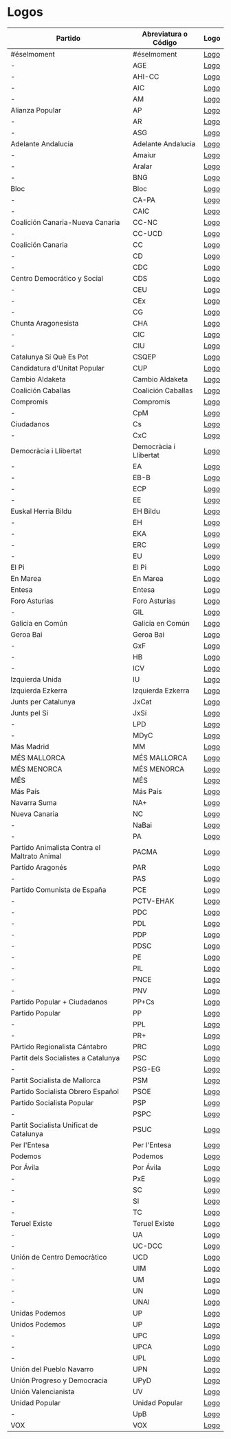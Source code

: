 # Logos

| Partido | Abreviatura o Código | Logo |
| - | - | - |
| #éselmoment | #éselmoment | [Logo](https://github.com/playzzz/Pactos/blob/master/Logos/#éselmoment.jpg?raw=true) |
| - | AGE | [Logo](https://github.com/playzzz/Pactos/blob/master/Logos/AGE.jpg?raw=true) |
| - | AHI-CC | [Logo](https://github.com/playzzz/Pactos/blob/master/Logos/AHI-CC.jpg?raw=true) |
| - | AIC | [Logo](https://github.com/playzzz/Pactos/blob/master/Logos/AIC.jpg?raw=true) |
| - | AM | [Logo](https://github.com/playzzz/Pactos/blob/master/Logos/AM.jpg?raw=true) |
| Alianza Popular | AP | [Logo](https://github.com/playzzz/Pactos/blob/master/Logos/AP.jpg?raw=true) |
| - | AR | [Logo](https://github.com/playzzz/Pactos/blob/master/Logos/AR.jpg?raw=true) |
| - | ASG | [Logo](https://github.com/playzzz/Pactos/blob/master/Logos/ASG.jpg?raw=true) |
| Adelante Andalucia | Adelante Andalucia | [Logo](https://github.com/playzzz/Pactos/blob/master/Logos/Adelante%20Andalucia.jpg?raw=true) |
| - | Amaiur | [Logo](https://github.com/playzzz/Pactos/blob/master/Logos/Amaiur.jpg?raw=true) |
| - | Aralar | [Logo](https://github.com/playzzz/Pactos/blob/master/Logos/Aralar.jpg?raw=true) |
| - | BNG | [Logo](https://github.com/playzzz/Pactos/blob/master/Logos/BNG.jpg?raw=true) |
| Bloc | Bloc | [Logo](https://github.com/playzzz/Pactos/blob/master/Logos/Bloc.jpg?raw=true) |
| - | CA-PA | [Logo](https://github.com/playzzz/Pactos/blob/master/Logos/CA-PA.jpg?raw=true) |
| - | CAIC | [Logo](https://github.com/playzzz/Pactos/blob/master/Logos/CAIC.jpg?raw=true) |
| Coalición Canaria-Nueva Canaria | CC-NC | [Logo](https://github.com/playzzz/Pactos/blob/master/Logos/CC-NC.jpg?raw=true) |
| - | CC-UCD | [Logo](https://github.com/playzzz/Pactos/blob/master/Logos/CC-UCD.jpg?raw=true) |
| Coalición Canaria | CC | [Logo](https://github.com/playzzz/Pactos/blob/master/Logos/CC.jpg?raw=true) |
| - | CD | [Logo](https://github.com/playzzz/Pactos/blob/master/Logos/CD.jpg?raw=true) |
| - | CDC | [Logo](https://github.com/playzzz/Pactos/blob/master/Logos/CDC.jpg?raw=true) |
| Centro Democrático y Social | CDS | [Logo](https://github.com/playzzz/Pactos/blob/master/Logos/CDS.jpg?raw=true) |
| - | CEU | [Logo](https://github.com/playzzz/Pactos/blob/master/Logos/CEU.jpg?raw=true) |
| - | CEx | [Logo](https://github.com/playzzz/Pactos/blob/master/Logos/CEx.jpg?raw=true) |
| - | CG | [Logo](https://github.com/playzzz/Pactos/blob/master/Logos/CG.jpg?raw=true) |
| Chunta Aragonesista | CHA | [Logo](https://github.com/playzzz/Pactos/blob/master/Logos/CHA.jpg?raw=true) |
| - | CIC | [Logo](https://github.com/playzzz/Pactos/blob/master/Logos/CIC.jpg?raw=true) |
| - | CIU | [Logo](https://github.com/playzzz/Pactos/blob/master/Logos/CIU.jpg?raw=true) |
| Catalunya Sí Què Es Pot | CSQEP | [Logo](https://github.com/playzzz/Pactos/blob/master/Logos/CSQEP.jpg?raw=true) |
| Candidatura d'Unitat Popular | CUP | [Logo](https://github.com/playzzz/Pactos/blob/master/Logos/CUP.jpg?raw=true) |
| Cambio Aldaketa | Cambio Aldaketa | [Logo](https://github.com/playzzz/Pactos/blob/master/Logos/Cambio%20Aldaketa.jpg?raw=true) |
| Coalición Caballas | Coalición Caballas | [Logo](https://github.com/playzzz/Pactos/blob/master/Logos/Coalición%20Caballas.jpg?raw=true) |
| Compromís | Compromís | [Logo](https://github.com/playzzz/Pactos/blob/master/Logos/Compromís.jpg?raw=true) |
| - | CpM | [Logo](https://github.com/playzzz/Pactos/blob/master/Logos/CpM.jpg?raw=true) |
| Ciudadanos | Cs | [Logo](https://github.com/playzzz/Pactos/blob/master/Logos/Cs.jpg?raw=true) |
| - | CxC | [Logo](https://github.com/playzzz/Pactos/blob/master/Logos/CxC.jpg?raw=true) |
| Democràcia i Llibertat | Democràcia i Llibertat | [Logo](https://github.com/playzzz/Pactos/blob/master/Logos/Democràcia%20i%20Llibertat.jpg?raw=true) |
| - | EA | [Logo](https://github.com/playzzz/Pactos/blob/master/Logos/EA.jpg?raw=true) |
| - | EB-B | [Logo](https://github.com/playzzz/Pactos/blob/master/Logos/EB-B.jpg?raw=true) |
| - | ECP | [Logo](https://github.com/playzzz/Pactos/blob/master/Logos/ECP.jpg?raw=true) |
| - | EE | [Logo](https://github.com/playzzz/Pactos/blob/master/Logos/EE.jpg?raw=true) |
| Euskal Herria Bildu | EH Bildu | [Logo](https://github.com/playzzz/Pactos/blob/master/Logos/EH%20Bildu.jpg?raw=true) |
| - | EH | [Logo](https://github.com/playzzz/Pactos/blob/master/Logos/EH.jpg?raw=true) |
| - | EKA | [Logo](https://github.com/playzzz/Pactos/blob/master/Logos/EKA.jpg?raw=true) |
| - | ERC | [Logo](https://github.com/playzzz/Pactos/blob/master/Logos/ERC.jpg?raw=true) |
| - | EU | [Logo](https://github.com/playzzz/Pactos/blob/master/Logos/EU.jpg?raw=true) |
| El Pi | El Pi | [Logo](https://github.com/playzzz/Pactos/blob/master/Logos/El%20Pi.jpg?raw=true) |
| En Marea | En Marea | [Logo](https://github.com/playzzz/Pactos/blob/master/Logos/En%20Marea.jpg?raw=true) |
| Entesa | Entesa | [Logo](https://github.com/playzzz/Pactos/blob/master/Logos/Entesa.jpg?raw=true) |
| Foro Asturias | Foro Asturias | [Logo](https://github.com/playzzz/Pactos/blob/master/Logos/Foro%20Asturias.jpg?raw=true) |
| - | GIL | [Logo](https://github.com/playzzz/Pactos/blob/master/Logos/GIL.jpg?raw=true) |
| Galicia en Común | Galicia en Común | [Logo](https://github.com/playzzz/Pactos/blob/master/Logos/Galicia%20en%20Común.jpg?raw=true) |
| Geroa Bai | Geroa Bai | [Logo](https://github.com/playzzz/Pactos/blob/master/Logos/Geroa%20Bai.jpg?raw=true) |
| - | GxF | [Logo](https://github.com/playzzz/Pactos/blob/master/Logos/GxF.jpg?raw=true) |
| - | HB | [Logo](https://github.com/playzzz/Pactos/blob/master/Logos/HB.jpg?raw=true) |
| - | ICV | [Logo](https://github.com/playzzz/Pactos/blob/master/Logos/ICV.jpg?raw=true) |
| Izquierda Unida | IU | [Logo](https://github.com/playzzz/Pactos/blob/master/Logos/IU.jpg?raw=true) |
| Izquierda Ezkerra | Izquierda Ezkerra | [Logo](https://github.com/playzzz/Pactos/blob/master/Logos/Izquierda%20Ezkerra.jpg?raw=true) |
| Junts per Catalunya | JxCat | [Logo](https://github.com/playzzz/Pactos/blob/master/Logos/JxCat.jpg?raw=true) |
| Junts pel Sí | JxSí | [Logo](https://github.com/playzzz/Pactos/blob/master/Logos/JxSí.jpg?raw=true) |
| - | LPD | [Logo](https://github.com/playzzz/Pactos/blob/master/Logos/LPD.jpg?raw=true) |
| - | MDyC | [Logo](https://github.com/playzzz/Pactos/blob/master/Logos/MDyC.jpg?raw=true) |
| Más Madrid | MM | [Logo](https://github.com/playzzz/Pactos/blob/master/Logos/MM.jpg?raw=true) |
| MÉS MALLORCA | MÉS MALLORCA | [Logo](https://github.com/playzzz/Pactos/blob/master/Logos/MÉS%20MALLORCA.jpg?raw=true) |
| MÉS MENORCA | MÉS MENORCA | [Logo](https://github.com/playzzz/Pactos/blob/master/Logos/MÉS%20MENORCA.jpg?raw=true) |
| MÉS | MÉS | [Logo](https://github.com/playzzz/Pactos/blob/master/Logos/MÉS.jpg?raw=true) |
| Más País | Más País | [Logo](https://github.com/playzzz/Pactos/blob/master/Logos/Más%20País.jpg?raw=true) |
| Navarra Suma | NA+ | [Logo](https://github.com/playzzz/Pactos/blob/master/Logos/NA+.jpg?raw=true) |
| Nueva Canaria | NC | [Logo](https://github.com/playzzz/Pactos/blob/master/Logos/NC.jpg?raw=true) |
| - | NaBai | [Logo](https://github.com/playzzz/Pactos/blob/master/Logos/NaBai.jpg?raw=true) |
| - | PA | [Logo](https://github.com/playzzz/Pactos/blob/master/Logos/PA.jpg?raw=true) |
| Partido Animalista Contra el Maltrato Animal | PACMA | [Logo](https://github.com/playzzz/Pactos/blob/master/Logos/PACMA.jpg?raw=true) |
| Partido Aragonés | PAR | [Logo](https://github.com/playzzz/Pactos/blob/master/Logos/PAR.jpg?raw=true) |
| - | PAS | [Logo](https://github.com/playzzz/Pactos/blob/master/Logos/PAS.jpg?raw=true) |
| Partido Comunista de España | PCE | [Logo](https://github.com/playzzz/Pactos/blob/master/Logos/PCE.jpg?raw=true) |
| - | PCTV-EHAK | [Logo](https://github.com/playzzz/Pactos/blob/master/Logos/PCTV-EHAK.jpg?raw=true) |
| - | PDC | [Logo](https://github.com/playzzz/Pactos/blob/master/Logos/PDC.jpg?raw=true) |
| - | PDL | [Logo](https://github.com/playzzz/Pactos/blob/master/Logos/PDL.jpg?raw=true) |
| - | PDP | [Logo](https://github.com/playzzz/Pactos/blob/master/Logos/PDP.jpg?raw=true) |
| - | PDSC | [Logo](https://github.com/playzzz/Pactos/blob/master/Logos/PDSC.jpg?raw=true) |
| - | PE | [Logo](https://github.com/playzzz/Pactos/blob/master/Logos/PE.jpg?raw=true) |
| - | PIL | [Logo](https://github.com/playzzz/Pactos/blob/master/Logos/PIL.jpg?raw=true) |
| - | PNCE | [Logo](https://github.com/playzzz/Pactos/blob/master/Logos/PNCE.jpg?raw=true) |
| - | PNV | [Logo](https://github.com/playzzz/Pactos/blob/master/Logos/PNV.jpg?raw=true) |
| Partido Popular + Ciudadanos | PP+Cs | [Logo](https://github.com/playzzz/Pactos/blob/master/Logos/PP+Cs.jpg?raw=true) |
| Partido Popular | PP | [Logo](https://github.com/playzzz/Pactos/blob/master/Logos/PP.jpg?raw=true) |
| - | PPL | [Logo](https://github.com/playzzz/Pactos/blob/master/Logos/PPL.jpg?raw=true) |
| - | PR+ | [Logo](https://github.com/playzzz/Pactos/blob/master/Logos/PR+.jpg?raw=true) |
| PArtido Regionalista Cántabro | PRC | [Logo](https://github.com/playzzz/Pactos/blob/master/Logos/PRC.jpg?raw=true) |
| Partit dels Socialistes a Catalunya | PSC | [Logo](https://github.com/playzzz/Pactos/blob/master/Logos/PSC.jpg?raw=true) |
| - | PSG-EG | [Logo](https://github.com/playzzz/Pactos/blob/master/Logos/PSG-EG.jpg?raw=true) |
| Partit Socialista de Mallorca | PSM | [Logo](https://github.com/playzzz/Pactos/blob/master/Logos/PSM.jpg?raw=true) |
| Partido Socialista Obrero Español | PSOE | [Logo](https://github.com/playzzz/Pactos/blob/master/Logos/PSOE.jpg?raw=true) |
| Partido Socialista Popular | PSP | [Logo](https://github.com/playzzz/Pactos/blob/master/Logos/PSP.jpg?raw=true) |
| - | PSPC | [Logo](https://github.com/playzzz/Pactos/blob/master/Logos/PSPC.jpg?raw=true) |
| Partit Socialista Unificat de Catalunya | PSUC | [Logo](https://github.com/playzzz/Pactos/blob/master/Logos/PSUC.jpg?raw=true) |
| Per l'Entesa | Per l'Entesa | [Logo](https://github.com/playzzz/Pactos/blob/master/Logos/Per%20l'Entesa.jpg?raw=true) |
| Podemos | Podemos | [Logo](https://github.com/playzzz/Pactos/blob/master/Logos/Podemos.jpg?raw=true) |
| Por Ávila | Por Ávila | [Logo](https://github.com/playzzz/Pactos/blob/master/Logos/Por%20Àvila.jpg?raw=true) |
| - | PxE | [Logo](https://github.com/playzzz/Pactos/blob/master/Logos/PxE.jpg?raw=true) |
| - | SC | [Logo](https://github.com/playzzz/Pactos/blob/master/Logos/SC.jpg?raw=true) |
| - | SI | [Logo](https://github.com/playzzz/Pactos/blob/master/Logos/SI.jpg?raw=true) |
| - | TC | [Logo](https://github.com/playzzz/Pactos/blob/master/Logos/TC.jpg?raw=true) |
| Teruel Existe | Teruel Existe | [Logo](https://github.com/playzzz/Pactos/blob/master/Logos/Teruel%20Existe.jpg?raw=true) |
| - | UA | [Logo](https://github.com/playzzz/Pactos/blob/master/Logos/UA.jpg?raw=true) |
| - | UC-DCC | [Logo](https://github.com/playzzz/Pactos/blob/master/Logos/UC-DCC.jpg?raw=true) |
| Unión de Centro Democràtico | UCD | [Logo](https://github.com/playzzz/Pactos/blob/master/Logos/UCD.jpg?raw=true) |
| - | UIM | [Logo](https://github.com/playzzz/Pactos/blob/master/Logos/UIM.jpg?raw=true) |
| - | UM | [Logo](https://github.com/playzzz/Pactos/blob/master/Logos/UM.jpg?raw=true) |
| - | UN | [Logo](https://github.com/playzzz/Pactos/blob/master/Logos/UN.jpg?raw=true) |
| - | UNAI | [Logo](https://github.com/playzzz/Pactos/blob/master/Logos/UNAI.jpg?raw=true) |
| Unidas Podemos | UP | [Logo](https://github.com/playzzz/Pactos/blob/master/Logos/UP.jpg?raw=true) |
| Unidos Podemos | UP | [Logo](https://github.com/playzzz/Pactos/blob/master/Logos/UP2016.jpg?raw=true) |
| - | UPC | [Logo](https://github.com/playzzz/Pactos/blob/master/Logos/UPC.jpg?raw=true) |
| - | UPCA | [Logo](https://github.com/playzzz/Pactos/blob/master/Logos/UPCA.jpg?raw=true) |
| - | UPL | [Logo](https://github.com/playzzz/Pactos/blob/master/Logos/UPL.jpg?raw=true) |
| Unión del Pueblo Navarro | UPN | [Logo](https://github.com/playzzz/Pactos/blob/master/Logos/UPN.jpg?raw=true) |
| Unión Progreso y Democracia | UPyD | [Logo](https://github.com/playzzz/Pactos/blob/master/Logos/UPyD.jpg?raw=true) |
| Unión Valencianista | UV | [Logo](https://github.com/playzzz/Pactos/blob/master/Logos/UV.jpg?raw=true) |
| Unidad Popular | Unidad Popular | [Logo](https://github.com/playzzz/Pactos/blob/master/Logos/Unidad%20Popular.jpg?raw=true) |
| - | UpB | [Logo](https://github.com/playzzz/Pactos/blob/master/Logos/UpB.jpg?raw=true) |
| VOX | VOX | [Logo](https://github.com/playzzz/Pactos/blob/master/Logos/VOX.jpg?raw=true) |
